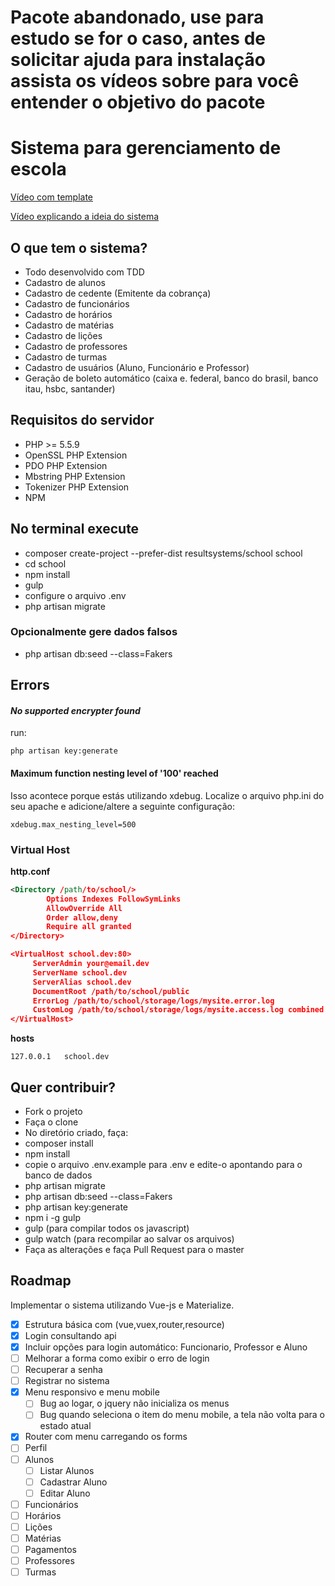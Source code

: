 # Pacote abandonado, use para estudo se for o caso, antes de solicitar ajuda para instalação assista os vídeos sobre para você entender o objetivo do pacote

# Sistema para gerenciamento de escola

[Vídeo com template](https://www.youtube.com/watch?v=Z11WPs8AJvY)

[Vídeo explicando a ideia do sistema](https://www.youtube.com/watch?v=kd0y0e_2dR4)

## O que tem o sistema?
- Todo desenvolvido com TDD
- Cadastro de alunos
- Cadastro de cedente (Emitente da cobrança)
- Cadastro de funcionários
- Cadastro de horários
- Cadastro de matérias
- Cadastro de lições
- Cadastro de professores
- Cadastro de turmas
- Cadastro de usuários (Aluno, Funcionário e Professor)
- Geração de boleto automático (caixa e. federal, banco do brasil, banco itau, hsbc, santander)

## Requisitos do servidor

- PHP >= 5.5.9
- OpenSSL PHP Extension
- PDO PHP Extension
- Mbstring PHP Extension
- Tokenizer PHP Extension
- NPM

## No terminal execute

- composer create-project --prefer-dist resultsystems/school school
- cd school
- npm install
- gulp
- configure o arquivo .env
- php artisan migrate

### Opcionalmente gere dados falsos
- php artisan db:seed --class=Fakers 

## Errors 

#### *No supported encrypter found*
run:
```
php artisan key:generate
``` 

#### Maximum function nesting level of '100' reached

Isso acontece porque estás utilizando xdebug. Localize o arquivo php.ini do seu apache e adicione/altere a seguinte configuração:

```
xdebug.max_nesting_level=500
``` 


### Virtual Host

**http.conf**
```xml
<Directory /path/to/school/>
        Options Indexes FollowSymLinks
        AllowOverride All
        Order allow,deny
        Require all granted
</Directory>

<VirtualHost school.dev:80> 
     ServerAdmin your@email.dev     
     ServerName school.dev
     ServerAlias school.dev
     DocumentRoot /path/to/school/public
     ErrorLog /path/to/school/storage/logs/mysite.error.log 
     CustomLog /path/to/school/storage/logs/mysite.access.log combined
</VirtualHost>
```

**hosts**
```
127.0.0.1	school.dev
```

## Quer contribuir?

- Fork o projeto
- Faça o clone
- No diretório criado, faça:
- composer install
- npm install
- copie o arquivo .env.example para .env e edite-o apontando para o banco de dados
- php artisan migrate
- php artisan db:seed --class=Fakers
- php artisan key:generate
- npm i -g gulp
- gulp      (para compilar todos os javascript)
- gulp watch     (para recompilar ao salvar os arquivos)
- Faça as alterações e faça Pull Request para o master


## Roadmap

Implementar o sistema utilizando Vue-js e Materialize.

- [x] Estrutura básica com (vue,vuex,router,resource)
- [x] Login consultando api
- [x] Incluir opções para login automático: Funcionario, Professor e Aluno 
- [ ] Melhorar a forma como exibir o erro de login
- [ ] Recuperar a senha
- [ ] Registrar no sistema
- [x] Menu responsivo e menu mobile
  - [ ] Bug ao logar, o jquery não inicializa os menus
  - [ ] Bug quando seleciona o item do menu mobile, a tela não volta para o estado atual
- [x] Router com menu carregando os forms
- [ ] Perfil
- [ ] Alunos
  - [ ] Listar Alunos
  - [ ] Cadastrar Aluno
  - [ ] Editar Aluno
- [ ] Funcionários
- [ ] Horários
- [ ] Lições
- [ ] Matérias
- [ ] Pagamentos
- [ ] Professores
- [ ] Turmas
